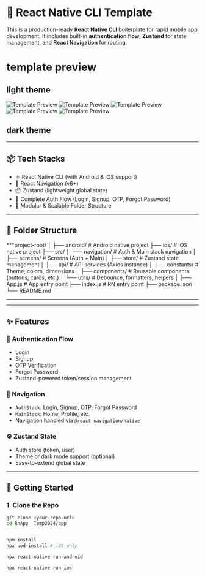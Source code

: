 # 🚀 React Native CLI Template

This is a production-ready **React Native CLI** boilerplate for rapid mobile app development. It includes built-in **authentication flow**, **Zustand** for state management, and **React Navigation** for routing.


# template preview

## light theme
![Template Preview](./temp_preview/light/welcome.jpg)
![Template Preview](./temp_preview/light/login.jpg)
![Template Preview](./temp_preview/light/signup.jpg)
![Template Preview](./temp_preview/light/otp.jpg)
![Template Preview](./temp_preview/light/forget.jpg)



## dark theme






---

## 📦 Tech Stacks

- ⚛️ React Native CLI (with Android & iOS support)
- 🧭 React Navigation (v6+)
- 📦 Zustand (lightweight global state)
- 🔐 Complete Auth Flow (Login, Signup, OTP, Forgot Password)
- 📂 Modular & Scalable Folder Structure

---

## 📁 Folder Structure

***project-root/
│
├── android/ # Android native project
├── ios/ # iOS native project
├── src/
│ ├── navigation/ # Auth & Main stack navigation
│ ├── screens/ # Screens (Auth + Main)
│ ├── store/ # Zustand state management
│ ├── api/ # API services (Axios instance)
│ ├── constants/ # Theme, colors, dimensions
│ ├── components/ # Reusable components (buttons, cards, etc.)
│ └── utils/ # Debounce, formatters, helpers
│
├── App.js # App entry point
├── index.js # RN entry point
├── package.json
└── README.md
***


---

## ✨ Features

### 🔐 Authentication Flow

- Login
- Signup
- OTP Verification
- Forgot Password
- Zustand-powered token/session management

### 🧭 Navigation

- `AuthStack`: Login, Signup, OTP, Forgot Password
- `MainStack`: Home, Profile, etc.
- Navigation handled via `@react-navigation/native`

### ⚙️ Zustand State

- Auth store (token, user)
- Theme or dark mode support (optional)
- Easy-to-extend global state

---

## 🚀 Getting Started

### 1. Clone the Repo

```bash
git clone <your-repo-url>
cd RnApp__Temp2024/app


npm install
npx pod-install # iOS only

npx react-native run-android

npx react-native run-ios


